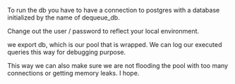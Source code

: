 To run the db you have to have a connection to postgres with a database initialized by the name of dequeue_db.

Change out the user / password to reflect your local environment.

we export db, which is our pool that is wrapped. We can log our executed queries this way for debugging purpose.

This way we can also make sure we are not flooding the pool with too many connections or getting memory leaks. I hope. 
